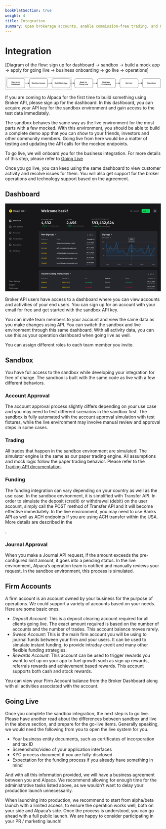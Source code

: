 ```yaml
---
bookFlatSection: true
weight: 4
title: Integration
summary: Open brokerage accounts, enable commission-free trading, and manage the ongoing user experience with Alpaca Broker API
---
```


# Integration

[Diagram of the flow: sign up for dashboard -> sandbox -> build a mock app -> apply for going live -> business onboarding -> go live -> operations]

![account-overview](account-overview.png)

If you are coming to Alpaca for the first time to build something using Broker
API, please sign up for the dashboard. In this dashboard, you can acquire your
API key for the sandbox environment and gain access to the test data
immediately.

The sandbox behaves the same way as the live environment for the most parts with a
few mocked. With this environment, you should be able to build a complete
demo app that you can show to your friends, investors and other community
members. Going live from here would be a matter of testing and updating the API
calls for the mocked endpoints.

To go live, we will onboard you for the business integration. For more details
of this step, please refer to [Going Live](/docs/integration/#going-live)

Once you go live, you can keep using the same dashboard to view customer
activity and resolve issues for them. You will also get support for the broker
operations and technology support based on the agreement.

## Dashboard

![screenshot](dashboard-dark-0.5x.png)

Broker API users have access to a dashboard where you can view accounts
and activities of your end users. You can sign up for an account with your email for free and get started with the sandbox API key.

You can invite team members to your account and view the same data as you make
changes using API. You can switch the sandbox and live environment through this
same dashboard. With all activity data, you can use this as your operation
dashboard when going live as well.

You can assign different roles to each team member you invite.

## Sandbox

You have full access to the sandbox while developing your integration for free
of charge. The sandbox is built with the same code as live with a few different
behaviors.

### Account Approval

The account approval process slightly differs depending on your use case and you
may need to test different scenarios in the sandbox first. The sandbox is fully
automated with the account approval simulation with test fixtures, while the
live environment may involve manual review and approval steps in some cases.

### Trading

All trades that happen in the sandbox environment are simulated. The simulator
engine is the same as our paper trading engine. All assumptions and mock logic
follow the paper trading behavior. Please refer to the [Trading API
documentation](https://alpaca.markets/docs).

### Funding

The funding integration can vary depending on your country as well as the use
case. In the sandbox environment, it is simplified with Transfer API. In order
to simulate the deposit (credit) or withdrawal (debit) on the user account,
simply call the POST method of Transfer API and it will become effective
immediately. In the live environment, you may need to use Banks API as well as
ACH endpoints if you are using ACH transfer within the USA. More details are
described in the <section>.

### Journal Approval

When you make a Journal API request, if the amount exceeds the pre-configured
limit amount, it goes into a pending status. In the live environment, Alpaca’s
operation team is notified and manually reviews your request. In the sandbox
environment, this process is simulated.

## Firm Accounts

A firm account is an account owned by your business for the purpose of
operations. We could support a variety of accounts based on your needs. Here are
some basic ones.

- _Deposit Account_: This is a deposit clearing account required for all clients
  going live. The exact amount required is based on the number of accounts and
  the number of trades. This account balance moves rarely.
- _Sweep Account_: This is the main firm account you will be using to journal
  funds between your firm and your users. It can be used to simulate instant
  funding, to provide intraday credit and many other flexible funding
  strategies.
- _Rewards Account_: This account can be used to trigger rewards you want to set
  up on your app to fuel growth such as sign up rewards, referrals rewards and
  achievement based rewards. This account supports both cash and stock rewards.

You can view your Firm Account balance from the Broker Dashboard along with all
activities associated with the account.

## Going Live

Once you complete the sandbox integration, the next step is to go live. Please
have another read about the differences between sandbox and live in the above
section, and prepare for the go-live items. Generally speaking, we would need
the following from you to open the live system for you.

- Your business entity documents, such as certificates of incorporation and tax
  ID
- Screenshots/video of your application interfaces
- KYC process document if you are fully-disclosed
- Expectation for the funding process if you already have something in mind

And with all this information provided, we will have a business agreement
between you and Alpaca. We recommend allowing for enough time for the
administrative tasks listed above, as we wouldn’t want to delay your production
launch unnecessarily.

When launching into production, we recommend to start from alpha/beta launch
with a limited access, to ensure the operation works well, both on your side and
Alpaca’s side. Once the process is understood, you can go ahead with a full
public launch. We are happy to consider participating in your PR / marketing
launch!

&nbsp;

